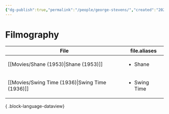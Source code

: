 ```yaml
---
{"dg-publish":true,"permalink":"/people/george-stevens/","created":"2024-06-17","updated":"2024-06-17"}
---
```



# Filmography

| File                                               | file.aliases                 |
| -------------------------------------------------- | ---------------------------- |
| [[Movies/Shane (1953)\|Shane (1953)]]           | <ul><li>Shane</li></ul>      |
| [[Movies/Swing Time (1936)\|Swing Time (1936)]] | <ul><li>Swing Time</li></ul> |

{ .block-language-dataview}
